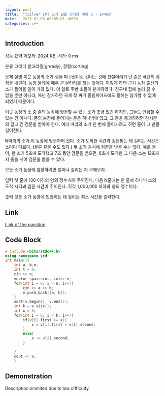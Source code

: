 ```yaml
---
layout: post
title:  "[Silver IV] 소가 길을 건너간 이유 3 - 14469"
date:   2023-01-08 00:05:01 +0900
categories: c++
---
```


## Introduction

성능 요약
메모리: 2024 KB, 시간: 0 ms

분류
그리디 알고리즘(greedy), 정렬(sorting)

문제 설명
이웃 농장의 소가 길을 마구잡이로 건너는 것에 진절머리가 난 존은 극단의 결정을 내린다. 농장 둘레에 매우 큰 울타리를 짓는 것이다. 이렇게 하면 근처 농장 출신의 소가 들어올 일이 거의 없다. 이 일로 주변 소들이 분개하였다. 친구네 집에 놀러 갈 수 없을 뿐만 아니라, 매년 참가하던 국제 젖 짜기 올림피아드에도 올해는 참가할 수 없게 되었기 때문이다.

이웃 농장의 소 중 존의 농장에 방문할 수 있는 소가 조금 있긴 하지만, 그들도 안심할 수 있는 건 아니다. 존의 농장에 들어가는 문은 하나밖에 없고, 그 문을 통과하려면 감시관의 길고 긴 검문을 받아야 한다. 여러 마리의 소가 한 번에 들어가려고 하면 줄이 그 만큼 길어진다.

N마리의 소가 이 농장에 방문하러 왔다. 소가 도착한 시간과 검문받는 데 걸리는 시간은 소마다 다르다. (물론 같을 수도 있다.) 두 소가 동시에 검문을 받을 수는 없다. 예를 들어, 한 소가 5초에 도착했고 7초 동안 검문을 받으면, 8초에 도착한 그 다음 소는 12초까지 줄을 서야 검문을 받을 수 있다.

모든 소가 농장에 입장하려면 얼마나 걸리는 지 구해보자.

입력
첫 줄에 100 이하의 양의 정수 N이 주어진다. 다음 N줄에는 한 줄에 하나씩 소의 도착 시각과 검문 시간이 주어진다. 각각 1,000,000 이하의 양의 정수이다.

출력
모든 소가 농장에 입장하는 데 걸리는 최소 시간을 출력한다.

## Link

[Link of the question](https://www.acmicpc.net/problem/14469)

## Code Block

```c++
# include <bits/stdc++.h>
using namespace std;
int main(){
    int a, b,n;
    int t = 0;
    cin >> n;
    vector <pair<int, int>> v;
    for(int i = 0; i < n; i++){
        cin >> a >> b;
        v.push_back({a, b});
    }
    sort(v.begin(), v.end());
    int k = v.size();
    int x = 0;
    for(int i = 0; i < k; i++){
        if(v[i].first >= x){
            x = v[i].first + v[i].second;
        }
        else{
            x += v[i].second;
        }

    }
    cout << x;
    }
```

## Demonstration

Description ommited due to low difficulty.
